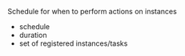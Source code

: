 
Schedule for when to perform actions on instances 

- schedule
- duration
- set of registered instances/tasks
